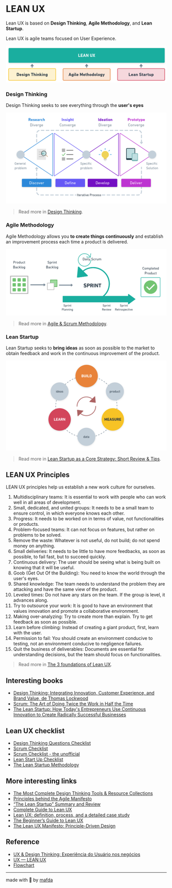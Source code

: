# LEAN UX

Lean UX is based on **Design Thinking**, **Agile Methodology**, and **Lean Startup**.  

Lean UX is agile teams focused on User Experience.

![LEAN UX](img/lean_ux_by_mafda@2x.png)

### Design Thinking

Design Thinking seeks to see everything through the **user's eyes**

![design thinking](img/double_diamond_by_mafda@2x.png)

> Read more in [Design Thinking](https://www.interaction-design.org/literature/topics/design-thinking).

### Agile Methodology

Agile Methodology allows you **to create things continuously** and establish an improvement process each time a product is delivered.

![agile methodology](img/scrum_by_mafda@2x.png)

> Read more in [Agile & Scrum Methodology](https://medium.com/technology-nineleaps/agile-scrum-methodology-300f43ee6f3e).

### Lean Startup

Lean Startup seeks to **bring ideas** as soon as possible to the market to obtain feedback and work in the continuous improvement of the product.

![lean startup](img/lean_startup_by_mafda@2x.png)

> Read more in [Lean Startup as a Core Strategy: Short Review & Tips](https://medium.com/@sumatosoft/lean-startup-as-a-core-strategy-short-review-tips-136e4ec529f4).

## LEAN UX Principles

LEAN UX principles help us establish a new work culture for ourselves.

1. Multidisciplinary teams: It is essential to work with people who can work well in all areas of development.
2. Small, dedicated, and united groups: It needs to be a small team to ensure control, in which everyone knows each other.
3. Progress: It needs to be worked on in terms of value, not functionalities or products.
4. Problem-focused teams: It can not focus on features, but rather on problems to be solved.
5. Remove the waste: Whatever is not useful, do not build; do not spend money on anything.
6. Small deliveries: It needs to be little to have more feedbacks, as soon as possible, to fail fast, but to succeed quickly.
7. Continuous delivery: The user should be seeing what is being built on knowing that it will be useful.
8. Goob (Get Out Of the Building): You need to know the world through the user's eyes.
9. Shared knowledge: The team needs to understand the problem they are attacking and have the same view of the product.
10. Leveled times: Do not have any stars on the team. If the group is level, it advances along.
11. Try to outsource your work: It is good to have an environment that values innovation and promote a collaborative environment.
12. Making over-analyzing: Try to create more than explain. Try to get feedback as soon as possible.
13. Learn before climbing: Instead of creating a giant product, first, learn with the user.
14. Permission to fail: You should create an environment conducive to testing, not an environment conducive to negligence failures.
15. Quit the business of deliverables: Documents are essential for understanding decisions, but the team should focus on functionalities.

> Read more in [The 3 foundations of Lean UX](https://www.oreilly.com/content/the-3-foundations-of-lean-ux/).

## Interesting books

* [Design Thinking: Integrating Innovation, Customer Experience, and Brand Value, de Thomas Lockwood](https://www.amazon.com/Design-Thinking-Integrating-Innovation-Experience/dp/1581156685)
* [Scrum: The Art of Doing Twice the Work in Half the Time](https://www.amazon.com/Scrum-Doing-Twice-Work-Half/dp/038534645X)
* [The Lean Startup: How Today's Entrepreneurs Use Continuous Innovation to Create Radically Successful Businesses](https://www.amazon.com/Lean-Startup-Entrepreneurs-Continuous-Innovation/dp/0307887898)


## Lean UX checklist

* [Design Thinking Questions Checklist](https://static1.squarespace.com/static/5afaca8c1aef1d704a6eaace/t/5b6fd5a44d7a9c3255891749/1534055845039/Design+Thinking+Questions+handout.pdf)
* [Scrum Checklist](https://www.crisp.se/gratis-material-och-guider/scrum-checklist)
* [Scrum Checklist - the unofficial](https://www.crisp.se/wp-content/uploads/2012/05/Scrum-checklist.pdf)
* [Lean Start Up Checklist](http://shb.export-entreprises.com/ressources/features/lean-startup-strategy.pdf)
* [The Lean Startup Methodology](http://theleanstartup.com/principles)


## More interesting links

* [The Most Complete Design Thinking Tools & Resource Collections](https://www.mockplus.com/blog/post/design-thinking-tools)
* [Principles behind the Agile Manifesto](http://agilemanifesto.org/principles.html)
* [“The Lean Startup” Summary and Review](https://medium.com/west-stringfellow/the-lean-startup-summary-and-review-5054675ff095)
* [Complete Guide to Lean UX](https://www.justinmind.com/blog/complete-guide-to-lean-ux/)
* [Lean UX: definition, process, and a detailed case study](https://www.hotjar.com/blog/lean-ux/)
* [The Beginner’s Guide to Lean UX](https://www.springboard.com/blog/beginners-guide-to-lean-ux/)
* [The Lean UX Manifesto: Principle-Driven Design](https://www.smashingmagazine.com/2014/01/lean-ux-manifesto-principle-driven-design/#top)


## Reference

* [UX & Design Thinking: Experiência do Usuário nos negócios](https://www.udemy.com/course/ux-design/)
* [UX — LEAN UX](https://medium.com/@mafda_/ux-lean-ux-30ae46132a14)
* [Flowchart](https://whimsical.com/)

---
made with 💙 by [mafda](https://mafda.github.io/)